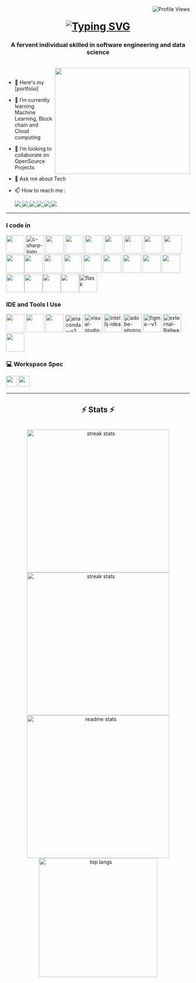 <img align="right" src="https://komarev.com/ghpvc/?username=Saran-403&color=brightgreen" alt="Profile Views" />

<h1 align="center">
<a href="https://git.io/typing-svg"><img src="https://readme-typing-svg.herokuapp.com?font=Righteous&size=36&pause=1000&color=ACDF6F&random=false&width=435&lines=HELLO+EVERYONE+%F0%9F%91%8B;I'M+SRISARANGAN!" alt="Typing SVG" /></a>
</h1>

<h3 align="center"> A fervent individual skilled in software engineering and data science</h3>
<br/>
<img align="right" width="370" height="290" src="https://user-images.githubusercontent.com/74038190/229223263-cf2e4b07-2615-4f87-9c38-e37600f8381a.gif">


<br/>

- 🔭 Here's my [portfolio]
- 🌱 I’m currently learning Machine Learning, Block chain and Cloud computing
- 👯 I’m looking to collaborate on OpenSource Projects
- 💬 Ask me about Tech
- 📫 How to reach me :

  <div> 
   <a href="mailto:ssrisarangan5@gmail.com">
     <img src="https://img.shields.io/badge/Gmail-333333?style=for-the-badge&logo=gmail&logoColor=red" />
   </a>
   <a href="https://www.linkedin.com/in/srisarangan" target="_blank">
     <img src="https://img.shields.io/badge/LinkedIn-0077B5?style=for-the-badge&logo=linkedin&logoColor=white" target="_blank" />
   </a>
   <a href="https://twitter.com/ssrisarangan" target="_blank">
      <img src="https://img.shields.io/badge/Twitter-1DA1F2?style=for-the-badge&logo=twitter&logoColor=white" target="_blank" /> <!-- sqlite, safari, google-chrome are other good icon options -->
   </a>
   <a href="https://www.instagram.com/_http_error_403_/" target="_blank">
      <img src="https://img.shields.io/badge/Instagram-E4405F?style=for-the-badge&logo=instagram&logoColor=white" /> <!-- sqlite, safari, google-chrome are other good icon options -->
   </a>
   <a href="https://www.hackerrank.com/profile/ssrisarangan5" target="_blank">
      <img src="https://img.shields.io/badge/-Hackerrank-2EC866?style=for-the-badge&logo=HackerRank&logoColor=white" target="_blank" /> <!-- sqlite, safari, google-chrome are other good icon options -->
   </a>
   <a align="Center" href="https://stackoverflow.com/users/22817048/srisarangan403" target="_blank">
      <img src="https://aleen42.github.io/badges/src/stackoverflow.svg" target="_blank" /> <!-- sqlite, safari, google-chrome are other good icon options -->
   </a>
 </div>

 <hr/>

### I code in
<img height="50" width="50" src="https://img.icons8.com/color/48/000000/python.png" /> <img width="50" height="50" src="https://img.icons8.com/color/48/c-sharp-logo.png" alt="c-sharp-logo"/> <img height="50" width="50" src="https://cdn.icon-icons.com/icons2/2699/PNG/512/nestjs_logo_icon_168087.png" /> <img height="50" width="50" src="https://img.icons8.com/color/48/000000/java-coffee-cup-logo.png" /> <img height="50" width="50" src="https://img.icons8.com/color/48/000000/html-5.png" /> <img height="50" width="50" src="https://img.icons8.com/color/48/000000/css3.png" /> <img height="50" width="50" src="https://cdn.iconscout.com/icon/free/png-512/free-aws-2-283051.png?f=webp&w=256"/> <img height="50" width="50" src="https://img.icons8.com/color/48/000000/bootstrap.png" />
<img height="50" width="50" src="https://img.icons8.com/color/48/000000/javascript.png"/><img height="50" width="50" src="https://img.icons8.com/color/48/000000/tensorflow.png"/><img height="50" width="50" src="https://cdn.icon-icons.com/icons2/2107/PNG/512/file_type_r_icon_130212.png"/> <img height="50" width="50" src="https://img.icons8.com/color/48/000000/react-native.png"/> <img height="50" width="50" src="https://img.icons8.com/color/48/000000/google-firebase-console.png"/> <img height="50" width="50" src="https://img.icons8.com/color/48/000000/mysql-logo.png"/> <img height="50" width="50" src="https://cdn.icon-icons.com/icons2/2415/PNG/512/dot_net_original_logo_icon_146546.png"/> <img height="50" width="50" src="https://img.icons8.com/color/48/000000/nodejs.png"/> <img height="50" width="50" src="https://cdn.icon-icons.com/icons2/2107/PNG/512/file_type_aws_icon_130732.png"/> <img height="50" width="50" src="https://cdn.icon-icons.com/icons2/2107/PNG/512/file_type_flutter_icon_130599.png"/> <img height="50" width="50" src="https://cdn.icon-icons.com/icons2/2107/PNG/512/file_type_docker_icon_130643.png"/><img height="50" width="50" src="https://cdn.icon-icons.com/icons2/3053/PNG/512/postman_alt_macos_bigsur_icon_189814.png"/><img height="50" width="50" src="https://cdn.icon-icons.com/icons2/1381/PNG/512/com_94184.png"/><img height="50" width="50" src="https://cdn.icon-icons.com/icons2/2107/PNG/512/file_type_typescript_official_icon_130107.png"/><img width="50" height="50" src="https://img.icons8.com/nolan/64/flask.png" alt="flask"/>

### IDE and Tools I Use
<img height="50" width="50" src="https://img.icons8.com/color/48/000000/visual-studio-code-2019.png"/> <img height="50" width="50" src="https://img.icons8.com/color/48/000000/pycharm.png"/> <img height="50" width="50" src="https://img.icons8.com/color/50/000000/git.png"/> <img width="48" height="48" src="https://img.icons8.com/fluency/48/anaconda--v2.png" alt="anaconda--v2"/> <img width="50" height="50" src="https://img.icons8.com/fluency/48/visual-studio.png" alt="visual-studio"/> <img width="50" height="50" src="https://img.icons8.com/color/48/intellij-idea.png" alt="intellij-idea"/> <img width="50" height="50" src="https://img.icons8.com/color/48/adobe-photoshop--v1.png" alt="adobe-photoshop--v1"/> <img width="50" height="50" src="https://img.icons8.com/color/48/figma--v1.png" alt="figma--v1"/>  <img width="50" height="50" src="https://img.icons8.com/external-inipagistudio-mixed-inipagistudio/64/external-Railway-railway-station-inipagistudio-mixed-inipagistudio.png" alt="external-Railway-railway-station-inipagistudio-mixed-inipagistudio"/><img width="50" height="50" src="https://cdn.icon-icons.com/icons2/3375/PNG/512/vercel_brand_icon_211876.png"/>

### 💻 Workspace Spec
<img height="30" src="https://img.shields.io/badge/Intel-Core_i7_13th-0071C5?style=for-the-badge&logo=intel&logoColor=white"/> <img height="30" src="https://img.shields.io/badge/NVIDIA-RTX4050-76B900?style=for-the-badge&logo=nvidia&logoColor=white"/>

 <hr/>

<h2 align="center">⚡ Stats ⚡</h2>
<br>
<div align=center>
  <img width=390 src="https://github-readme-stats.vercel.app/api?username=Saran-403&theme=dark&count_private=true&theme=react&border_radius=10" alt="streak stats"/>
  <img width=390 src="https://github-readme-streak-stats-salesp07.vercel.app/?user=Saran-403&count_private=true&theme=react&border_radius=10" alt="streak stats"/>

  <img width=390 src="https://github-readme-stats-Saran-403.vercel.app/api?username=salesp07&count_private=true&show_icons=true&theme=react&rank_icon=github&border_radius=10" alt="readme stats" />
  <br/>
  <img width=325 align="center" src="https://github-readme-stats-Saran-403.vercel.app/api/top-langs/?username=salesp07&hide=HTML&langs_count=8&layout=compact&theme=react&border_radius=10&size_weight=0.5&count_weight=0.5&exclude_repo=github-readme-stats" alt="top langs" />
</div>

